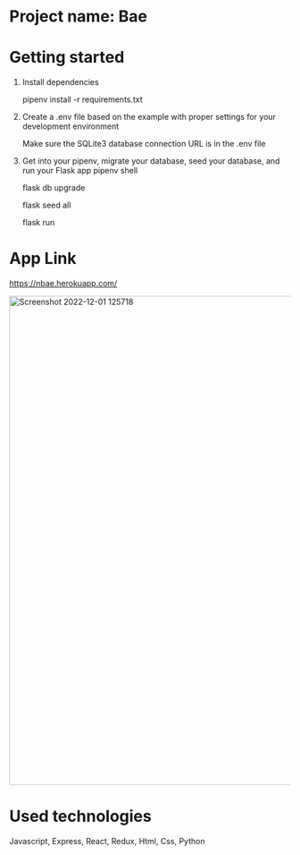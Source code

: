 # Project name: Bae

# Getting started

1. Install dependencies

   pipenv install -r requirements.txt
   
2. Create a .env file based on the example with proper settings for your development environment

   Make sure the SQLite3 database connection URL is in the .env file
   
3. Get into your pipenv, migrate your database, seed your database, and run your Flask app
   pipenv shell
   
   flask db upgrade
   
   flask seed all
   
   flask run

 
# App Link 
https://nbae.herokuapp.com/

<img width="875" alt="Screenshot 2022-12-01 125718" src="https://user-images.githubusercontent.com/88744340/205136965-87e6abdf-c028-4eb0-a75b-46387b698256.png">


# Used technologies
 Javascript, Express, React, Redux, Html, Css, Python
